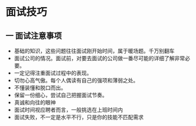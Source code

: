 # 面试技巧
## 一 面试注意事项
* 基础的知识，这些问题往往面试刚开始时间，属于暖场题。千万别翻车
* 面试公司的情况。面试前，对要去面试的公司做一番尽可能的详细了解非常必要。
* 一定记得注重面试过程中的表现。
* 切勿心高气傲。每个人偶读有自己的强项和薄弱之处。
* 不懂装懂和脱口而出。
* 保留一份细心，尝试自己把握面试节奏。
* 真诚和向往的眼神
* 面试时间视应聘者而言，一般挑选在上班时间内
* 面试失败，不一定是水平不行，只是你的技能不匹配需求
